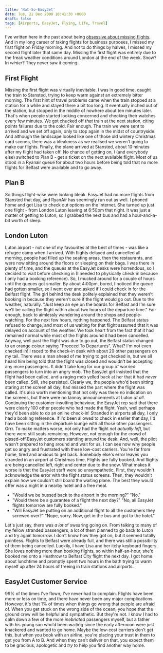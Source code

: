 ```yaml
---
title: 'Not-So-EasyJet'
date: Tue, 22 Dec 2009 10:41:30 +0000
draft: false
tags: [Airports, EasyJet, Flying, Life, Travel]
---
```


I've written here in the past about being [obsessive about missing flights](http://gerard.interwebworld.co.uk/2008/559am/ "5:59am"). And in my long career of taking flights for business purposes, I missed my first flight on Friday morning. And not to do things by halves, I missed my second flight later that same day. Missing the first flight was entirely due to the freak weather conditions around London at the end of the week. Snow? In _winter_? They never saw it coming.

First Flight
------------

Missing the first flight was virtually inevitable. I was in good time, caught the train to Stansted, trying to keep warm against an extremely bitter morning. The first hint of travel problems came when the train stopped at a station for a while and stayed there a bit too long. It eventually inched out of the station, but stopped in the middle of nowhere about ten minutes later. That's when people started looking concerned and checking their watches every few minutes. We got chucked off _that_ train at the next station, citing points failures due to the cold. Fair enough. The train we were sent to arrived and we set off again, only to stop again in the midst of countryside. And although the landscape looked like one of those old wintery Christmas card scenes, there was a bleakness as we realised we weren't going to make our flights. Finally, the plane arrived at Stansted, about 10 minutes after my flight had taken off. No chance of getting on, I (and everybody else) switched to Plan B - get a ticket on the next available flight. Most of us stood in a Ryanair queue for about two hours before being told that no more flights for Belfast were available and to go away.

Plan B
------

So things flight-wise were looking bleak. EasyJet had no more flights from Stansted that day, and RyanAir has seemingly run out as well. I phoned home and got Lisa to check out options on the Internet. She turned up just one flight - from London Luton leaving at 6:50pm that night. It was just a matter of getting to Luton, so I grabbed the next bus and had a hour-and-a-bit worth of sleep.

London Luton
------------

Luton airport - not one of my favourites at the best of times - was like a refugee camp when I arrived. With flights delayed and cancelled all morning, people had filled up the seating areas, then the restaurants, and were now sitting around the floors or sleeping on their bags. I was there in plenty of time, and the queues at the EasyJet desks were horrendous, so I decided to wait before checking in (I needed to physically check in because I only had a booking reference). So, I mucked around for a couple of hours until the queues got smaller. By about 4:00pm, bored, I noticed the queue had gotten smaller, so I went over and asked if I could check in for the Belfast flight. The girl behind the desk politely explained that they weren't booking in because they weren't sure if the flight would go out. Due to the weather, naturally. "Just keep an eye on the boards for Belfast and I'm sure we'll be calling the flight within about two hours of the departure time." Fair enough, back to aimlessly wandering around the shops and people-watching. For the next few hours, nothing happened. The Belfast status refused to change, and most of us waiting for that flight assumed that it was delayed on account of the weather. We took heart from the fact that it had remained normal while most of the flights around it had been cancelled. Anyway, well past the flight was due to go out, the Belfast status changed to an orange colour saying "Proceed To Departures". What? I'm not even checked in! I raced to the check-in desk with about 20 other passengers on my tail. There was a man ahead of me trying to get checked in, but we all heard him being told that the flight was closed and wouldn't be accepting any more passengers. It didn't take long for our group of worried passengers to turn into an angry mob. The EasyJet girl insisted that the flight had been called, and a raging mob yelled back at her that it had _never_ been called. Still, she persisted. Clearly we, the people who'd been sitting staring at the screen all day, had missed the part where the flight was called. It's also worth mentioning that not only was there no indication on the screens, but there were no tannoy announcements at Luton _at all_. Continuing the customer-insulting behaviour, the EasyJet rep said that there were clearly 100 other people who had made the flight. Yeah, well perhaps they'd been able to do an online check-in! Stranded in airports all day, I only had a booking reference. If I'd been allowed to check in earlier that day, I'd have been sitting in the departure lounge with all those other passengers. Grrr. To make matters worse, not only had the flight _not actually left_, but there were still seats remaining. However, not enough for the crowd of pissed-off EasyJet customers standing around the desk. And, well, the pilot wasn't prepared to hang around and wait for us. I can see now why people get so angry and frustrated with these low-cost carriers. You're far from home, tired and anxious to get back. Somebody else's error leaves you stranded in an airport at Christmas time. Flights are fully booked. And flights are being cancelled left, right and center due to the snow. What makes it worse is that the EasyJet staff were so unsympathetic. First, they wouldn't acknowledge the error with the flight status screens. Then, they wouldn't explain how we couldn't still board the waiting plane. The best they would offer was a night in a nearby hotel and a free meal.

*   "Would we be bussed back to the airport in the morning?" "No."
*   "Would there be a guarantee of a flight the next day?" "No, all EasyJet flights tomorrow are fully booked."
*   "Will EasyJet be putting on an additional flight to all the customers they screwed over?" "Nope, sorry. Now, get in the bus and got to the hotel."

Let's just say, there was _a lot_ of swearing going on. From talking to many of my fellow stranded passengers, a lot of them planned to go back to Luton and try again tomorrow. I don't know how they got on, but it seemed totally pointless. Flights to Belfast were already full, and there was still a possibility of them being cancelled. Luckily, I have Lisa and her itchy keyboard fingers. She loves nothing more than booking flights, so within half-an-hour, she'd booked me onto a Heathrow to Belfast City flight the next day. I got home about lunchtime and promptly spent two hours in the bath trying to warm myself up after 24 hours of freeing in train stations and airports.

EasyJet Customer Service
------------------------

99% of the times I've flown, I've never had to complain. Flights have been more or less on time, and there have never been any major complications. However, it's that 1% of times when things go wrong that people are afraid of. When you get stuck on the wrong side of the ocean, you hope that the ground crew will be helpful and sympathetic. But they're not. I know I had to calm down a few of the more _inebriated_ passengers myself, but a father with his young son who'd been waiting since the early afternoon were just knackered and wanted to go home. Maybe the low-cost carriers don't get this, but when you book with an airline, you're placing your trust in them to get you from A to B. And when they can't deliver on that, you expect them to be gracious, apologetic and _try_ to help you find another way home.